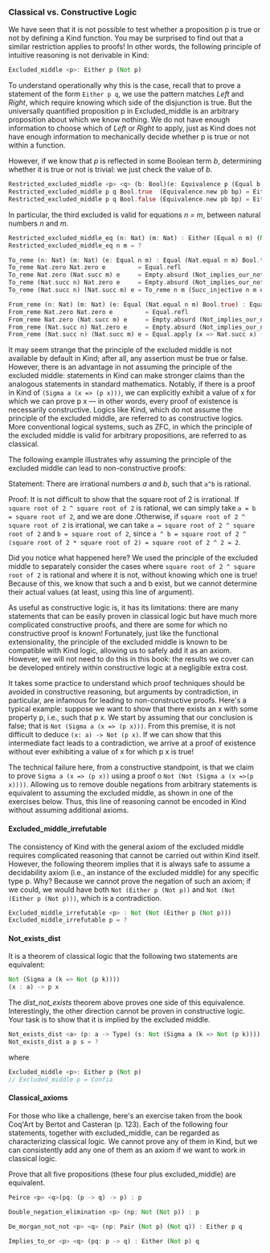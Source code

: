 ### Classical vs. Constructive Logic

We have seen that it is not possible to test whether a proposition p is true or not by defining a Kind function. You may be surprised to find out that a similar restriction applies to proofs! In other words, the following principle of intuitive reasoning is not derivable in Kind:

```rust
Excluded_middle <p>: Either p (Not p)
```

To understand operationally why this is the case, recall that to prove a statement of the form `Either p q`, we use the pattern matches *Left* and *Right*, which require knowing which side of the disjunction is true. But the universally quantified proposition p in Excluded_middle is an arbitrary proposition about which we know nothing. We do not have enough information to choose which of *Left* or *Right* to apply, just as Kind does not have enough information to mechanically decide whether p is true or not within a function.

However, if we know that *p* is reflected in some Boolean term *b*, determining whether it is true or not is trivial: we just check the value of *b*.

```rust
Restricted_excluded_middle <p> <q> (b: Bool)(e: Equivalence p (Equal b Bool.true)) : Either p (Not p) 
Restricted_excluded_middle p q Bool.true  (Equivalence.new pb bp) = Either.left (bp Equal.refl)
Restricted_excluded_middle p q Bool.false (Equivalence.new pb bp) = Either.right (Empty.absurd (Not_implies_our_not pb))
```

In particular, the third excluded is valid for equations *n = m*, between natural numbers *n* and *m*.

```rust
Restricted_excluded_middle_eq (n: Nat) (m: Nat) : Either (Equal n m) (Not (Equal n m))
Restricted_excluded_middle_eq n m = ?

To_reme (n: Nat) (m: Nat) (e: Equal n m) : Equal (Nat.equal n m) Bool.true
To_reme Nat.zero Nat.zero e         = Equal.refl
To_reme Nat.zero (Nat.succ m) e     = Empty.absurd (Not_implies_our_not e)
To_reme (Nat.succ n) Nat.zero e     = Empty.absurd (Not_implies_our_not e)
To_reme (Nat.succ n) (Nat.succ m) e = To_reme n m (Succ_injective n m e)

From_reme (n: Nat) (m: Nat) (e: Equal (Nat.equal n m) Bool.true) : Equal n m
From_reme Nat.zero Nat.zero e         = Equal.refl
From_reme Nat.zero (Nat.succ m) e     = Empty.absurd (Not_implies_our_not e)
From_reme (Nat.succ n) Nat.zero e     = Empty.absurd (Not_implies_our_not e)
From_reme (Nat.succ n) (Nat.succ m) e = Equal.apply (x => Nat.succ x) (From_reme n m e)
```

It may seem strange that the principle of the excluded middle is not available by default in Kind; after all, any assertion must be true or false. However, there is an advantage in not assuming the principle of the excluded middle: statements in Kind can make stronger claims than the analogous statements in standard mathematics. Notably, if there is a proof in Kind of `(Sigma a (x => (p x)))`, we can explicitly exhibit a value of x for which we can prove p x — in other words, every proof of existence is necessarily constructive. Logics like Kind, which do not assume the principle of the excluded middle, are referred to as constructive logics. More conventional logical systems, such as ZFC, in which the principle of the excluded middle is valid for arbitrary propositions, are referred to as classical.

The following example illustrates why assuming the principle of the excluded middle can lead to non-constructive proofs:

Statement: There are irrational numbers *a* and *b*, such that `a^b` is rational.

Proof: It is not difficult to show that the square root of 2 is irrational. If ``square root of 2 ^ square root of 2`` is rational, we can simply take ``a = b = square root of 2``, and we are done .Otherwise, if ``square root of 2 ^ square root of 2`` is irrational, we can take ``a = square root of 2 ^ square root of 2`` and ``b = square root of 2``, since ``a ^ b = square root of 2 ^ (square root of 2 * square root of 2) = square root of 2 ^ 2 = 2``.

Did you notice what happened here? We used the principle of the excluded middle to separately consider the cases where `square root of 2 ^ square root of 2` is rational and where it is not, without knowing which one is true! Because of this, we know that such a and b exist, but we cannot determine their actual values (at least, using this line of argument).

As useful as constructive logic is, it has its limitations: there are many statements that can be easily proven in classical logic but have much more complicated constructive proofs, and there are some for which no constructive proof is known! Fortunately, just like the functional extensionality, the principle of the excluded middle is known to be compatible with Kind logic, allowing us to safely add it as an axiom. However, we will not need to do this in this book: the results we cover can be developed entirely within constructive logic at a negligible extra cost.

It takes some practice to understand which proof techniques should be avoided in constructive reasoning, but arguments by contradiction, in particular, are infamous for leading to non-constructive proofs. Here's a typical example: suppose we want to show that there exists an x with some property p, i.e., such that p x. We start by assuming that our conclusion is false; that is `Not (Sigma a (x => (p x)))`. From this premise, it is not difficult to deduce `(x: a) -> Not (p x)`. If we can show that this intermediate fact leads to a contradiction, we arrive at a proof of existence without ever exhibiting a value of x for which p x is true!

The technical failure here, from a constructive standpoint, is that we claim to prove `Sigma a (x => (p x))` using a proof o `Not (Not (Sigma a (x =>(p x))))`. Allowing us to remove double negations from arbitrary statements is equivalent to assuming the excluded middle, as shown in one of the exercises below. Thus, this line of reasoning cannot be encoded in Kind without assuming additional axioms.

#### Excluded_middle_irrefutable

The consistency of Kind with the general axiom of the excluded middle requires complicated reasoning that cannot be carried out within Kind itself. However, the following theorem implies that it is always safe to assume a decidability axiom (i.e., an instance of the excluded middle) for any specific type p. Why? Because we cannot prove the negation of such an axiom; if we could, we would have both `Not (Either p (Not p))` and `Not (Not (Either p (Not p)))`, which is a contradiction.

```rust
Excluded_middle_irrefutable <p> : Not (Not (Either p (Not p)))
Excluded_middle_irrefutable p = ?
```

#### Not_exists_dist

It is a theorem of classical logic that the following two statements are equivalent:

```rust
Not (Sigma a (k => Not (p k))))
(x : a) -> p x
```

The *dist_not_exists* theorem above proves one side of this equivalence. Interestingly, the other direction cannot be proven in constructive logic. Your task is to show that it is implied by the excluded middle.

```rust
Not_exists_dist <a> (p: a -> Type) (s: Not (Sigma a (k => Not (p k)))) : (x: a) -> p x
Not_exists_dist a p s = ?
```

where

```rust
Excluded_middle <p>: Either p (Not p)
// Excluded_middle p = Confia 
```

#### Classical_axioms

For those who like a challenge, here's an exercise taken from the book Coq'Art by Bertot and Casteran (p. 123). Each of the following four statements, together with excluded_middle, can be regarded as characterizing classical logic. We cannot prove any of them in Kind, but we can consistently add any one of them as an axiom if we want to work in classical logic.

Prove that all five propositions (these four plus excluded_middle) are equivalent.

```rust
Peirce <p> <q>(pq: (p -> q) -> p) : p

Double_negation_elimination <p> (np: Not (Not p)) : p

De_morgan_not_not <p> <q> (np: Pair (Not p) (Not q)) : Either p q

Implies_to_or <p> <q> (pq: p -> q) : Either (Not p) q
```

